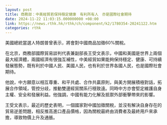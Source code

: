 ```yaml
---
layout: post
title: 商務部：中美經貿若保持穩定健康　有利所有人　亦是國際社會期待
date: 2024-11-22 11:03:15.000000000 +08:00
link: https://news.rthk.hk/rthk/ch/component/k2/1780354-20241122.htm
categories: rthk
---
```


美國總統當選人特朗普曾表示，將會對中國商品加徵60%關稅。

在北京，商務部國際貿易談判代表兼副部長王受文表示，中國和美國是世界上兩個最大經濟體，兩國經濟有很強互補性，中美經貿如果能夠保持穩定、健康、可持續發展態勢，既有利於中國人民、美國人民，也有利於世界各國人民，也是國際社會期待。

他說，中方願意以相互尊重、和平共處、合作共贏原則，與美方開展積極對話，拓展合作領域，管控分歧，推動雙邊經貿關系行穩致遠。同時中方亦會堅定維護自身主權、安全和發展利益。他強調，中國有能力化解及抵禦外部衝擊帶來的影響。

王受文表示，最近的歷史表明，一個國家對中國加徵關稅，並沒有解決自身存在的貿易逆差問題，相反推高進口產品價格，因為關稅最終由消費者及最終用戶來承擔，導致物價上升及通脹。
